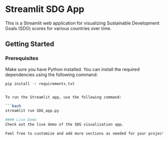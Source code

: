 # Streamlit SDG App

This is a Streamlit web application for visualizing Sustainable Development Goals (SDG) scores for various countries over time.

## Getting Started

### Prerequisites

Make sure you have Python installed. You can install the required dependencies using the following command:

```bash
pip install -r requirements.txt


To run the Streamlit app, use the following command:

```bash
streamlit run SDG_app.py

#### Live Demo
Check out the live demo of the SDG visualization app.

Feel free to customize and add more sections as needed for your project.





